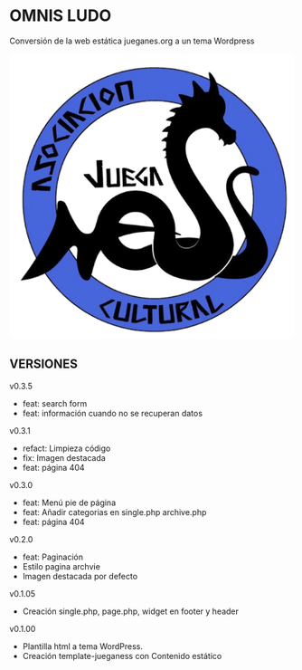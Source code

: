 # OMNIS LUDO
Conversión de la web estática jueganes.org a un tema Wordpress


![Logo Asociación Cultural Jueganess](/logo-jueganess-512.png)


## VERSIONES

v0.3.5
- feat: search form
- feat: información cuando no se recuperan datos

v0.3.1
- refact: Limpieza código
- fix: Imagen destacada
- feat: página 404 

v0.3.0
- feat: Menú pie de página
- feat: Añadir categorias en single.php archive.php
- feat: página 404 

v0.2.0
- feat: Paginación
- Estilo pagina archvie
- Imagen destacada por defecto 

v0.1.05
- Creación single.php, page.php, widget en footer y header 

v0.1.00
- Plantilla html a tema WordPress. 
- Creación template-jueganess con Contenido estático
